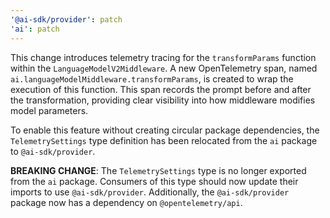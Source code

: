 ```yaml
---
'@ai-sdk/provider': patch
'ai': patch
---
```


This change introduces telemetry tracing for the `transformParams` function within the `LanguageModelV2Middleware`. A new OpenTelemetry span, named `ai.languageModelMiddleware.transformParams`, is created to wrap the execution of this function. This span records the prompt before and after the transformation, providing clear visibility into how middleware modifies model parameters.

To enable this feature without creating circular package dependencies, the `TelemetrySettings` type definition has been relocated from the `ai` package to `@ai-sdk/provider`.

**BREAKING CHANGE**: The `TelemetrySettings` type is no longer exported from the `ai` package. Consumers of this type should now update their imports to use `@ai-sdk/provider`. Additionally, the `@ai-sdk/provider` package now has a dependency on `@opentelemetry/api`.

